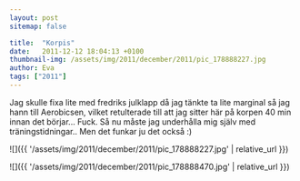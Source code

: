 ```yaml
---
layout: post
sitemap: false

title:  "Korpis"
date:   2011-12-12 18:04:13 +0100
thumbnail-img: /assets/img/2011/december/2011/pic_178888227.jpg
author: Eva
tags: ["2011"]
---
```


Jag skulle fixa lite med fredriks julklapp då jag tänkte ta lite marginal så jag hann till Aerobicsen, vilket retulterade till att jag sitter här på korpen 40 min innan det börjar... Fuck. Så nu måste jag underhålla mig själv med träningstidningar.. Men det funkar ju det också :)

![]({{ '/assets/img/2011/december/2011/pic_178888227.jpg'  | relative_url }})

![]({{ '/assets/img/2011/december/2011/pic_178888470.jpg'  | relative_url }})

